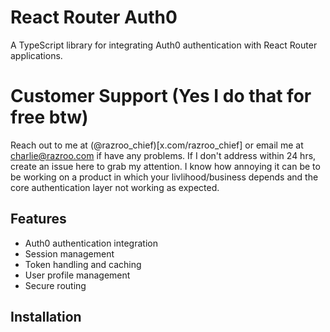# React Router Auth0

A TypeScript library for integrating Auth0 authentication with React Router applications.

# Customer Support (Yes I do that for free btw)
Reach out to me at (@razroo_chief)[x.com/razroo_chief] or email me at charlie@razroo.com if have any problems. If I don't address within 24 hrs, create an issue here to grab my attention. I know how annoying it can be to be working on a product in which your livlihood/business depends and the core authentication layer not working as expected.

## Features

- Auth0 authentication integration
- Session management
- Token handling and caching
- User profile management
- Secure routing

## Installation
